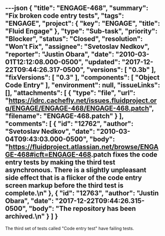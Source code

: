 ---json
{
  "title": "ENGAGE-468",
  "summary": "Fix broken code entry tests",
  "tags": "ENGAGE",
  "project": {
    "key": "ENGAGE",
    "title": "Fluid Engage"
  },
  "type": "Sub-task",
  "priority": "Blocker",
  "status": "Closed",
  "resolution": "Won't Fix",
  "assignee": "Svetoslav Nedkov",
  "reporter": "Justin Obara",
  "date": "2010-03-01T12:12:08.000-0500",
  "updated": "2017-12-22T09:44:26.317-0500",
  "versions": [
    "0.3b"
  ],
  "fixVersions": [
    "0.3"
  ],
  "components": [
    "Object Code Entry"
  ],
  "environment": null,
  "issueLinks": [],
  "attachments": [
    {
      "type": "file",
      "url": "https://idrc.cachefly.net/issues.fluidproject.org/ENGAGE/ENGAGE-468/ENGAGE-468.patch",
      "filename": "ENGAGE-468.patch"
    }
  ],
  "comments": [
    {
      "id": "12762",
      "author": "Svetoslav Nedkov",
      "date": "2010-03-04T09:43:03.000-0500",
      "body": "<https://fluidproject.atlassian.net/browse/ENGAGE-468#icft=ENGAGE-468>.patch fixes the code entry tests by making the third test asynchronous. There is a slightly unpleasant side effect that is a flicker of the code entry screen markup before the third test is complete.\n"
    },
    {
      "id": "12763",
      "author": "Justin Obara",
      "date": "2017-12-22T09:44:26.315-0500",
      "body": "The repository has been archived.\n"
    }
  ]
}
---
The third set of tests called "Code entry test" have failing tests.

        